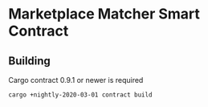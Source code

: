 # Marketplace Matcher Smart Contract

## Building

Cargo contract 0.9.1 or newer is required

```
cargo +nightly-2020-03-01 contract build
```
